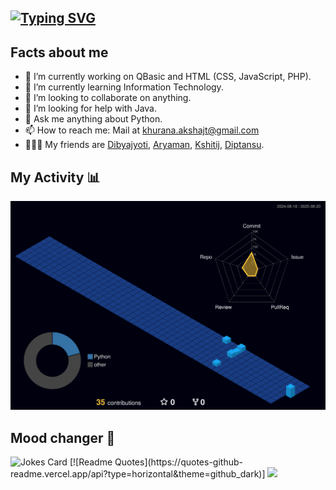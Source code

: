 ## <a href="https://git.io/typing-svg"><img src="https://readme-typing-svg.demolab.com?font=Fira+Code&size=35&duration=4500&pause=100&center=true&multiline=true&width=1100&height=100&lines=Hi!+I+am+MrA-100." alt="Typing SVG" /></a>

## Facts about me
- 🔭 I’m currently working on QBasic and HTML (CSS, JavaScript, PHP).
- 🌱 I’m currently learning Information Technology.
- 👯 I’m looking to collaborate on anything.
- 🤔 I’m looking for help with Java.
- 💬 Ask me anything about Python.
- 📫 How to reach me: Mail at khurana.akshajt@gmail.com
- 🧑‍🤝‍🧑 My friends are <a href="https://github.com/DibyajyotiBiswal57"> Dibyajyoti</a>, <a href="https://github.com/albert-hawkins-heisenberg"> Aryaman</a>, <a href="https://github.com/UnderRatedCoder05"> Kshitij</a>, <a href="https://github.com/dsdoescreative"> Diptansu</a>.

## My Activity 📊
<img src = "profile-3d-contrib/profile-night-view.svg">

## Mood changer 🤣
<img src="https://readme-jokes.vercel.app/api" alt="Jokes Card" width = "1500"/>
[![Readme Quotes](https://quotes-github-readme.vercel.app/api?type=horizontal&theme=github_dark)]
<img src = "https://quotes-github-readme.vercel.app/api?type=horizontal&theme=github_blue">
